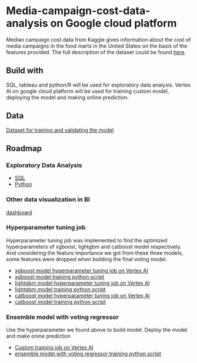 # Media-campaign-cost-data-analysis on Google cloud platform
Median campaign cost data from Kaggle gives information about the cost of media campaigns in the food marts in the United States on the basis of the features provided. The full description of the dataset could be found [here](https://www.kaggle.com/datasets/gauravduttakiit/media-campaign-cost-prediction).<br>
## Build with
SQL, tableau and python/R will be used for exploratory data analysis. Vertex AI on google cloud platform will be used for training custom model, deploying the model and making online prediction.
## Data
[Dataset for training and validating the model](https://github.com/Ruiqi-Alaina/Media-campaign-cost-data-analysis/blob/main/train.csv)
## Roadmap
### Exploratory Data Analysis
* [SQL](https://github.com/Ruiqi-Alaina/Media-campaign-cost-data-analysis/blob/main/SQL%20data%20exploration.sql)
* [Python](https://github.com/Ruiqi-Alaina/Media-campaign-cost-data-analysis/blob/main/Explanatory%20data%20analysis.ipynb)
### Other data visualization in BI
[dashboard](https://github.com/Ruiqi-Alaina/Media-campaign-cost-data-analysis/blob/main/dashboard.png)
### Hyperparameter tuning job 
Hyperparameter tuning job was implemented to find the optimized hyperparameters of xgboost, lightgbm and catboost model respectively. And considering the feature importance we got from these three models, some features were dropped when building the final voting model.
* [xgboost model hyperparameter tuning job on Vertex AI](https://github.com/Ruiqi-Alaina/Media-campaign-cost-data-analysis/blob/main/xgboost.ipynb)
* [xgboost model training python script](https://github.com/Ruiqi-Alaina/Media-campaign-cost-data-analysis/blob/main/xgbtrain.py)
* [lightgbm model hyperparameter tuning job on Vertex AI](https://github.com/Ruiqi-Alaina/Media-campaign-cost-data-analysis/blob/main/LGBM.ipynb)
* [lightgbm model training python script](https://github.com/Ruiqi-Alaina/Media-campaign-cost-data-analysis/blob/main/lgbmtrain.py)
* [catboost model hyperparameter tuning job on Vertex AI](https://github.com/Ruiqi-Alaina/Media-campaign-cost-data-analysis/blob/main/catboost.ipynb)
* [catboost model training python script](https://github.com/Ruiqi-Alaina/Media-campaign-cost-data-analysis/blob/main/cattrain.py)
### Ensemble model with voting regressor
Use the hyperparameter we found above to build model. Deploy the model and make onine prediction
* [Custom training job on Vertex AI](https://github.com/Ruiqi-Alaina/Media-campaign-cost-data-analysis/blob/main/ensemble%20model.ipynb)
* [ensemble model with voting regressor training python script](https://github.com/Ruiqi-Alaina/Media-campaign-cost-data-analysis/blob/main/ensemble.py)
